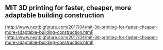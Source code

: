 ## MIT 3D printing for faster, cheaper, more adaptable building construction
  
  [http://www.nextbigfuture.com/2017/04/mit-3d-printing-for-faster-cheaper-more-adaptable-building-construction.html](http://www.nextbigfuture.com/2017/04/mit-3d-printing-for-faster-cheaper-more-adaptable-building-construction.html)